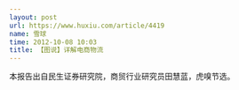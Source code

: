 ```yaml
---
layout: post
url: https://www.huxiu.com/article/4419
name: 雪球
time: 2012-10-08 10:03
title: 【图说】详解电商物流
---
```

本报告出自民生证券研究院，商贸行业研究员田慧蓝，虎嗅节选。

